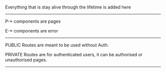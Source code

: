Everything that is stay alive through the lifetime is added here

---

P-\* components are pages

E-\* components are error

---

PUBLIC Routes are meant to be used without Auth.

PRIVATE Routes are for authenticated users, it can be authorised or unauthorised pages.

---
